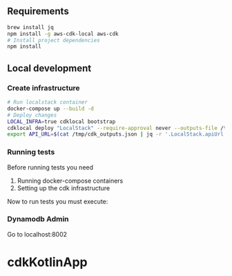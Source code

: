 ## Requirements

```bash
brew install jq
npm install -g aws-cdk-local aws-cdk
# Install project dependencies
npm install
```

## Local development

### Create infrastructure

```bash
# Run localstack container
docker-compose up --build -d
# Deploy changes
LOCAL_INFRA=true cdklocal bootstrap
cdklocal deploy "LocalStack" --require-approval never --outputs-file /tmp/cdk_outputs.json && \
export API_URL=$(cat /tmp/cdk_outputs.json | jq -r '.LocalStack.apiUrl')
```

### Running tests

Before running tests you need

1. Running docker-compose containers
2. Setting up the cdk infrastructure

Now to run tests you must execute:


### Dynamodb Admin

Go to localhost:8002
# cdkKotlinApp
